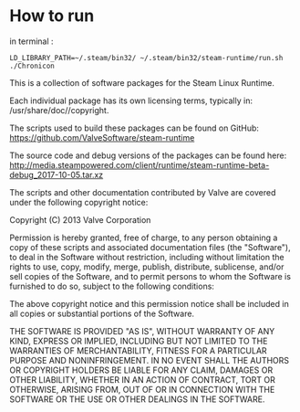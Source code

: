# How to run

in terminal :

```
LD_LIBRARY_PATH=~/.steam/bin32/ ~/.steam/bin32/steam-runtime/run.sh ./Chronicon
```

This is a collection of software packages for the Steam Linux Runtime.

Each individual package has its own licensing terms, typically in:
    <arch>/usr/share/doc/<package>/copyright.

The scripts used to build these packages can be found on GitHub:
https://github.com/ValveSoftware/steam-runtime

The source code and debug versions of the packages can be found here:
http://media.steampowered.com/client/runtime/steam-runtime-beta-debug_2017-10-05.tar.xz


The scripts and other documentation contributed by Valve are covered under
the following copyright notice:

Copyright (C) 2013 Valve Corporation

Permission is hereby granted, free of charge, to any person obtaining a copy of these scripts and associated documentation files (the "Software"), to deal in the Software without restriction, including without limitation the rights to use, copy, modify, merge, publish, distribute, sublicense, and/or sell copies of the Software, and to permit persons to whom the Software is furnished to do so, subject to the following conditions:

The above copyright notice and this permission notice shall be included in all copies or substantial portions of the Software.

THE SOFTWARE IS PROVIDED "AS IS", WITHOUT WARRANTY OF ANY KIND, EXPRESS OR IMPLIED, INCLUDING BUT NOT LIMITED TO THE WARRANTIES OF MERCHANTABILITY, FITNESS FOR A PARTICULAR PURPOSE AND NONINFRINGEMENT. IN NO EVENT SHALL THE AUTHORS OR COPYRIGHT HOLDERS BE LIABLE FOR ANY CLAIM, DAMAGES OR OTHER LIABILITY, WHETHER IN AN ACTION OF CONTRACT, TORT OR OTHERWISE, ARISING FROM, OUT OF OR IN CONNECTION WITH THE SOFTWARE OR THE USE OR OTHER DEALINGS IN THE SOFTWARE.
